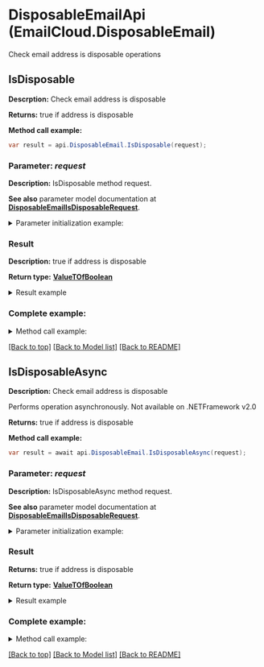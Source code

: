 # DisposableEmailApi (EmailCloud.DisposableEmail)

Check email address is disposable operations

<a name="IsDisposable"></a>
## IsDisposable
**Descrption:** Check email address is disposable             


**Returns:** true if address is disposable

**Method call example:**
```csharp
var result = api.DisposableEmail.IsDisposable(request);
```

### Parameter: *request*

**Description:** IsDisposable method request.

**See also** parameter model documentation at [**DisposableEmailIsDisposableRequest**](DisposableEmailIsDisposableRequest.md).

<details>
    <summary>Parameter initialization example:</summary>

```csharp
var request = new DisposableEmailIsDisposableRequest
{ 
    Address = "example@mailcatch.com"
};
```

</details>

### Result

**Description:** true if address is disposable

**Return type:** [**ValueTOfBoolean**](ValueTOfBoolean.md)

<details>
    <summary>Result example</summary>

```csharp
result = ;
```

</details>

### Complete example:

<details>
    <summary>Method call example:</summary>

```csharp
var api = new EmailCloud(appKey, appSid);

// Prepare parameters:
var request = new DisposableEmailIsDisposableRequest
{ 
    Address = "example@mailcatch.com"
};

// Call method:
var result = api.DisposableEmail.IsDisposable(request);

// Result example:
result = ;
```

</details>

[[Back to top]](#) [[Back to Model list]](Models.md) [[Back to README]](README.md)

<a name="IsDisposableAsync"></a>
## IsDisposableAsync

**Description:** Check email address is disposable             

Performs operation asynchronously. Not available on .NETFramework v2.0


**Returns:** true if address is disposable

**Method call example:**
```csharp
var result = await api.DisposableEmail.IsDisposableAsync(request);
```

### Parameter: *request*

**Description:** IsDisposableAsync method request.

**See also** parameter model documentation at [**DisposableEmailIsDisposableRequest**](DisposableEmailIsDisposableRequest.md).

<details>
    <summary>Parameter initialization example:</summary>

```csharp
var request = new DisposableEmailIsDisposableRequest
{ 
    Address = "example@mailcatch.com"
};
```

</details>

### Result

**Returns:** true if address is disposable

**Return type:** [**ValueTOfBoolean**](ValueTOfBoolean.md)

<details>
    <summary>Result example</summary>

```csharp
result = ;
```

</details>

### Complete example:

<details>
    <summary>Method call example:</summary>

```csharp
var api = new EmailCloud(appKey, appSid);

// Prepare parameters:
var request = new DisposableEmailIsDisposableRequest
{ 
    Address = "example@mailcatch.com"
};

// Call method:
var result = await api.DisposableEmail.IsDisposableAsync(request);

// Result example:
result = ;
```

</details>

[[Back to top]](#) [[Back to Model list]](Models.md) [[Back to README]](README.md)
